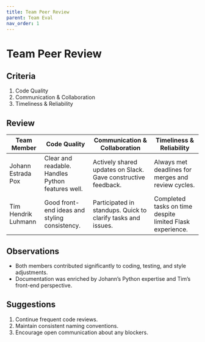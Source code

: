 ```yaml
---
title: Team Peer Review
parent: Team Eval
nav_order: 1
---
```


# Team Peer Review

## Criteria

1. Code Quality  
2. Communication & Collaboration  
3. Timeliness & Reliability

## Review

| Team Member         | Code Quality                                     | Communication & Collaboration                                  | Timeliness & Reliability                                     |
|---------------------|-------------------------------------------------|----------------------------------------------------------------|-------------------------------------------------------------|
| Johann Estrada Pox  | Clear and readable. Handles Python features well. | Actively shared updates on Slack. Gave constructive feedback.   | Always met deadlines for merges and review cycles.           |
| Tim Hendrik Luhmann | Good front-end ideas and styling consistency.    | Participated in standups. Quick to clarify tasks and issues.    | Completed tasks on time despite limited Flask experience.     |

## Observations

- Both members contributed significantly to coding, testing, and style adjustments.
- Documentation was enriched by Johann’s Python expertise and Tim’s front-end perspective.

## Suggestions

1. Continue frequent code reviews.  
2. Maintain consistent naming conventions.  
3. Encourage open communication about any blockers.